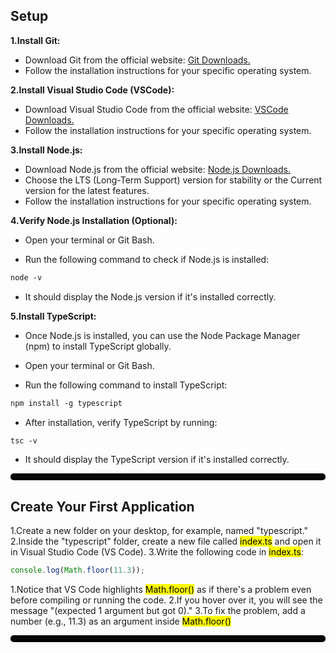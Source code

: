 **Setup**
---
**1.Install Git:**
- Download Git from the official website: [Git Downloads.](https://git-scm.com/downloads)
- Follow the installation instructions for your specific operating system.


**2.Install Visual Studio Code (VSCode):**
- Download Visual Studio Code from the official website: [VSCode Downloads.](https://code.visualstudio.com/download)
- Follow the installation instructions for your specific operating system.

**3.Install Node.js:**
- Download Node.js from the official website: [Node.js Downloads.](https://nodejs.org/)
- Choose the LTS (Long-Term Support) version for stability or the Current version for the latest features.
- Follow the installation instructions for your specific operating system.

**4.Verify Node.js Installation (Optional):**
- Open your terminal or Git Bash.

- Run the following command to check if Node.js is installed:
```html
node -v

```
- It should display the Node.js version if it's installed correctly.

**5.Install TypeScript:**
- Once Node.js is installed, you can use the Node Package Manager (npm) to install TypeScript globally.

- Open your terminal or Git Bash.

- Run the following command to install TypeScript:
```html
npm install -g typescript
```
- After installation, verify TypeScript by running:
```html
tsc -v
```
- It should display the TypeScript version if it's installed correctly.
<hr style="border: 5px solid black; border-radius: 5px;">

**Create Your First Application**
---
1.Create a new folder on your desktop, for example, named "typescript."
2.Inside the "typescript" folder, create a new file called <mark>index.ts</mark> and open it in Visual Studio Code (VS Code).
3.Write the following code in <mark>index.ts</mark>:
```typescript
console.log(Math.floor(11.3));
```
1.Notice that VS Code highlights <mark>Math.floor()</mark> as if there's a problem even before compiling or running the code.
2.If you hover over it, you will see the message "(expected 1 argument but got 0)."
3.To fix the problem, add a number (e.g., 11.3) as an argument inside <mark>Math.floor()</mark>
<hr style="border: 5px solid black; border-radius: 5px;">
